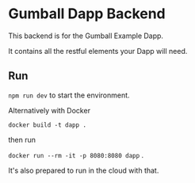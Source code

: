 # Gumball Dapp Backend

This backend is for the Gumball Example Dapp.

It contains all the restful elements your Dapp will need.

## Run

`npm run dev` to start the environment. 

Alternatively with Docker 

`docker build -t dapp .`

then run 

`docker run --rm -it -p 8080:8080 dapp` . 

It's also prepared to run in the cloud with that.

